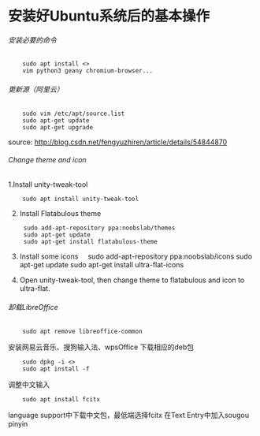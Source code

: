 # 安装好Ubuntu系统后的基本操作
###### 安装必要的命令
        sudo apt install <>
        vim python3 geany chromium-browser...

###### 更新源（阿里云）
        sudo vim /etc/apt/source.list
        sudo apt-get update
        sudo apt-get upgrade

source:
http://blog.csdn.net/fengyuzhiren/article/details/54844870

###### Change theme and icon
1.Install unity-tweak-tool

        sudo apt install unity-tweak-tool
2. Install Flatabulous theme

        sudo add-apt-repository ppa:noobslab/themes
        sudo apt-get update
        sudo apt-get install flatabulous-theme

3. Install some icons
    
        sudo add-apt-repository ppa:noobslab/icons
        sudo apt-get update
        sudo apt-get install ultra-flat-icons

4. Open unity-tweak-tool, then change theme to flatabulous and icon to ultra-flat.

###### 卸载LibreOffice
        sudo apt remove libreoffice-common
安装网易云音乐、搜狗输入法、wpsOffice
下载相应的deb包

        sudo dpkg -i <>
        sudo apt install -f

调整中文输入

        sudo apt install fcitx
language support中下载中文包，最低端选择fcitx
在Text Entry中加入sougou pinyin

